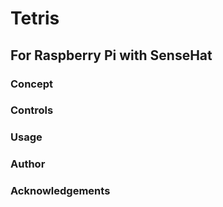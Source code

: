 # Tetris
## For Raspberry Pi with SenseHat

### Concept

### Controls

### Usage

### Author

### Acknowledgements
